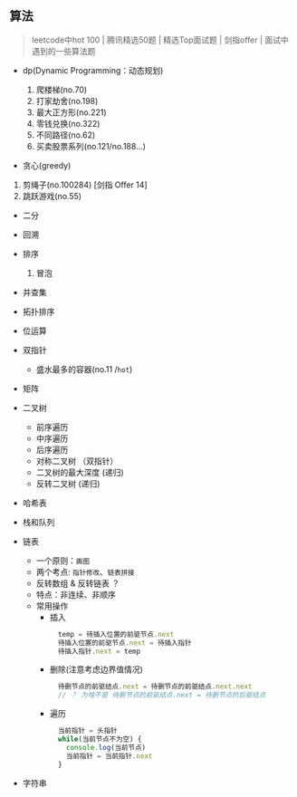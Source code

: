 ## 算法
> leetcode中hot 100 | 腾讯精选50题 | 精选Top面试题 | 剑指offer | 面试中遇到的一些算法题

- dp(Dynamic Programming：动态规划)
  1. 爬楼梯(no.70)
  2. 打家劫舍(no.198)
  3. 最大正方形(no.221)
  4. 零钱兑换(no.322)
  5. 不同路径(no.62)
  6. 买卖股票系列(no.121/no.188...)



- 贪心(greedy)

1. 剪绳子(no.100284) [剑指 Offer 14]
2. 跳跃游戏(no.55)



- 二分
- 回溯
- 排序
  1. 冒泡



- 并查集
- 拓扑排序
- 位运算
- 双指针
  - 盛水最多的容器(no.11 /`hot`)



- 矩阵
- 二叉树
  - 前序遍历 
  - 中序遍历 
  - 后序遍历  
  - 对称二叉树 （双指针）
  - 二叉树的最大深度 (递归)
  - 反转二叉树 (递归)


- 哈希表
- 栈和队列
- 链表  
  - 一个原则：`画图`
  - 两个考点: `指针修改`、`链表拼接`
  - 反转数组 & 反转链表 ？
  - 特点：非连续、非顺序
  - 常用操作
    + 插入
      ```js
        temp = 待插入位置的前驱节点.next
        待插入位置的前驱节点.next = 待插入指针
        待插入指针.next = temp
      ```
    + 删除(注意考虑边界值情况)
      ```js
        待删节点的前驱结点.next = 待删节点的前驱结点.next.next
        // ？ 为啥不是 待删节点的前驱结点.next = 待删节点的后驱结点
      ```
    + 遍历
      ```js
        当前指针 = 头指针
        while(当前节点不为空) {
          console.log(当前节点)
          当前指针 = 当前指针.next
        }
      ```




- 字符串

